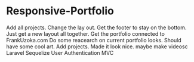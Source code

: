 # Responsive-Portfolio
Add all projects.
Change the lay out.
Get the footer to stay on the bottom.
Just get a new layout all together.
Get the portfolio connected to FrankUzoka.com
Do some reacearch on current portfolio looks.
Should have some cool art.
Add projects.
Made it look nice.
maybe make videosc
Laravel
Sequelize
User Authentication
MVC
